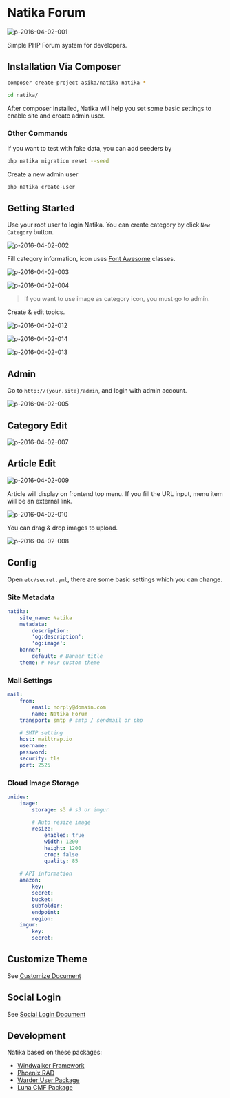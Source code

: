 # Natika Forum

![p-2016-04-02-001](https://cloud.githubusercontent.com/assets/1639206/14224723/2be048b0-f8d9-11e5-8e14-0ebf5c3a03a4.jpg)

Simple PHP Forum system for developers.

## Installation Via Composer

``` bash
composer create-project asika/natika natika *

cd natika/
```

After composer installed, Natika will help you set some basic settings to enable site and create admin user.

### Other Commands

If you want to test with fake data, you can add seeders by 

``` bash
php natika migration reset --seed
```

Create a new admin user

``` bash
php natika create-user
```

## Getting Started

Use your root user to login Natika. You can create category by click `New Category` button.

![p-2016-04-02-002](https://cloud.githubusercontent.com/assets/1639206/14224754/4758401a-f8da-11e5-87ad-6485b9d31a2e.jpg)

Fill category information, icon uses [Font Awesome](https://fortawesome.github.io/Font-Awesome/icons/) classes.

![p-2016-04-02-003](https://cloud.githubusercontent.com/assets/1639206/14224763/66200a32-f8da-11e5-952e-dcf60566cb86.jpg)

![p-2016-04-02-004](https://cloud.githubusercontent.com/assets/1639206/14224764/68c69a3a-f8da-11e5-9bfc-c9ff2b958e30.jpg)

> If you want to use image as category icon, you must go to admin. 

Create & edit topics.

![p-2016-04-02-012](https://cloud.githubusercontent.com/assets/1639206/14226411/0aaf950c-f914-11e5-88a3-d6594b828f05.jpg)

![p-2016-04-02-014](https://cloud.githubusercontent.com/assets/1639206/14226412/0ab1dc4a-f914-11e5-9eaf-506a1ec76793.jpg)

![p-2016-04-02-013](https://cloud.githubusercontent.com/assets/1639206/14226413/0ab58034-f914-11e5-9599-1338048865db.jpg)

## Admin

Go to `http://{your.site}/admin`, and login with admin account.

![p-2016-04-02-005](https://cloud.githubusercontent.com/assets/1639206/14224781/3ccae25a-f8db-11e5-851a-b195b8177ce0.jpg)

## Category Edit

![p-2016-04-02-007](https://cloud.githubusercontent.com/assets/1639206/14224782/3ef7e06e-f8db-11e5-84b2-4fd55c04cf09.jpg)

## Article Edit

![p-2016-04-02-009](https://cloud.githubusercontent.com/assets/1639206/14226340/3d810c60-f912-11e5-9956-308239980656.jpg)

Article will display on frontend top menu. If you fill the URL input, menu item will be an external link.

![p-2016-04-02-010](https://cloud.githubusercontent.com/assets/1639206/14226353/7cad4534-f912-11e5-99f6-eb1e794baaa4.jpg)

You can drag & drop images to upload.

![p-2016-04-02-008](https://cloud.githubusercontent.com/assets/1639206/14226395/b22dd0ec-f913-11e5-8591-34daafcbdecd.jpg)

## Config

Open `etc/secret.yml`, there are some basic settings which you can change.

### Site Metadata

``` yaml
natika:
    site_name: Natika
    metadata:
        description:
        'og:description':
        'og:image':
    banner:
        default: # Banner title
    theme: # Your custom theme
```

### Mail Settings

``` yaml
mail:
    from:
        email: norply@domain.com
        name: Natika Forum
    transport: smtp # smtp / sendmail or php
    
    # SMTP setting
    host: mailtrap.io
    username:
    password:
    security: tls
    port: 2525
```

### Cloud Image Storage

``` yaml
unidev:
    image:
        storage: s3 # s3 or imgur
        
        # Auto resize image
        resize:
            enabled: true
            width: 1200
            height: 1200
            crop: false
            quality: 85
            
    # API information
    amazon:
        key:
        secret:
        bucket:
        subfolder:
        endpoint:
        region:
    imgur:
        key:
        secret:
```

## Customize Theme

See [Customize Document](docs/customize.md)

## Social Login

See [Social Login Document](docs/social-login.md)

## Development

Natika based on these packages:

- [Windwalker Framework](http://windwalker.io/)
- [Phoenix RAD](http://phoenix.windwalker.io/)
- [Warder User Package](https://github.com/ventoviro/warder)
- [Luna CMF Package](https://github.com/lyrasoft/luna/)
